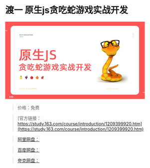 # 渡一 原生js贪吃蛇游戏实战开发

![img](../../../assets/study163/free/606fd2df8051464bb37dbf68dedbfa62.jpg)

> 价格：免费

> [官方链接：https://study.163.com/course/introduction/1209399920.htm](https://study.163.com/course/introduction/1209399920.htm)

> [阿里网盘：]()

> [百度网盘：]()

> [夸克网盘：]()
